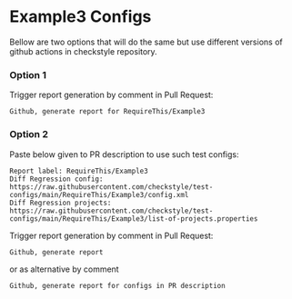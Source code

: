 # Example3 Configs

Bellow are two options that will do the same but use different versions
of github actions in checkstyle repository.


### Option 1
Trigger report generation by comment in Pull Request:
```
Github, generate report for RequireThis/Example3
```

### Option 2

Paste below given to PR description to use such test configs:
```
Report label: RequireThis/Example3
Diff Regression config: https://raw.githubusercontent.com/checkstyle/test-configs/main/RequireThis/Example3/config.xml
Diff Regression projects: https://raw.githubusercontent.com/checkstyle/test-configs/main/RequireThis/Example3/list-of-projects.properties
```

Trigger report generation by comment in Pull Request:
```
Github, generate report
```
or as alternative by comment
```
Github, generate report for configs in PR description
```
